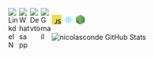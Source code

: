 <a target="_blank" href="https://www.linkedin.com/in/aryclenio-barros-060322135/">
  <img align="left" alt="LinkdeIN" width="22px" color="red" src="https://cdn.jsdelivr.net/npm/simple-icons@v3/icons/linkedin.svg" />
</a>
<a target="_blank" href="https://api.whatsapp.com/send?phone=5584999828379">
  <img align="left" alt="Whatsapp" width="22px" src="https://cdn.jsdelivr.net/npm/simple-icons@v3/icons/whatsapp.svg" />
</a>
<a target="_blank" href="https://dev.to/aryclenio/">
  <img align="left" alt="Devto" width="22px" src="https://cdn.jsdelivr.net/npm/simple-icons@v3/icons/dev-dot-to.svg" />
</a>
<a target="_blank" href="mailto:arycleniobarros@gmail.com">
  <img align="left" alt="Gmail" width="22px" src="https://cdn.jsdelivr.net/npm/simple-icons@v3/icons/gmail.svg" />
</a>

<code><img height="20" src="https://raw.githubusercontent.com/github/explore/80688e429a7d4ef2fca1e82350fe8e3517d3494d/topics/javascript/javascript.png"></code>
<code><img height="20" src="https://raw.githubusercontent.com/github/explore/80688e429a7d4ef2fca1e82350fe8e3517d3494d/topics/react/react.png"></code>
<code><img height="20" src="https://raw.githubusercontent.com/github/explore/80688e429a7d4ef2fca1e82350fe8e3517d3494d/topics/nodejs/nodejs.png"></code>

![nicolasconde GitHub Stats](https://github-readme-stats.vercel.app/api?username=nicolasconde&show_icons=true)
